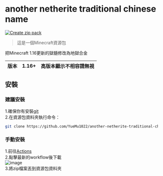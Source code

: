 # another netherite traditional chinese name

[![Create zip pack](https://github.com/YueMu1022/another-netherite-traditional-chinese-name/actions/workflows/createzip.yml/badge.svg)](https://github.com/YueMu1022/another-netherite-traditional-chinese-name/actions/workflows/createzip.yml)

> 這是一個Minecraft資源包

把Minecraft 1.16更新的獄髓修改為地獄合金

| 版本 | 1.16+ | 高版本顯示不相容請無視 |
| --- | --- | --- |

## 安裝

### 建議安裝
1.確保你有安裝[git](https://git-scm.com/)  
2.在資源包資料夾執行命令：
```bash
git clone https://github.com/YueMu1022/another-netherite-traditional-chinese-name
```

### 手動安裝
1.前往[Actions](https://github.com/YueMu1022/another-netherite-traditional-chinese-name/actions/workflows/createzip.yml)  
2.點擊最新的workflow後下載  
![image](https://user-images.githubusercontent.com/96234201/182066653-633c3d07-a720-46d6-bdb3-4f4f8f4e302c.png)  
3.將zip檔案丟到資源包資料夾
